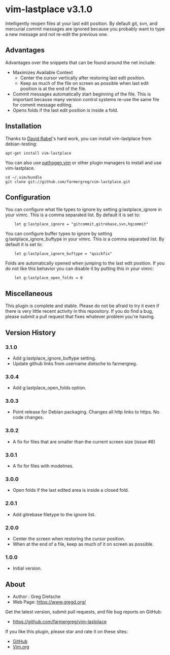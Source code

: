 # vim-lastplace v3.1.0

Intelligently reopen files at your last edit position. By default git,
svn, and mercurial commit messages are ignored because you
probably want to type a new message and not re-edit the previous
one.

## Advantages
Advantages over the snippets that can be found around the net include:
* Maximizes Available Context
    - Center the cursor vertically after restoring last edit position.
    - Keep as much of the file on screen as possible when last edit position is at the end of the file.
* Commit messages automatically start beginning of the file. This is important because many version control systems re-use the same file for commit message editing.
* Opens folds if the last edit position is inside a fold.

## Installation
Thanks to [David Rabel](https://github.com/NoreSoft)'s hard work, you can install vim-lastplace from debian-testing:

    apt-get install vim-lastplace
    
You can also use [pathogen.vim](https://github.com/tpope/vim-pathogen) or other plugin managers to install and use vim-lastplace.

    cd ~/.vim/bundle
    git clone git://github.com/farmergreg/vim-lastplace.git


## Configuration
You can configure what file types to ignore by setting
g:lastplace_ignore in your vimrc. This is a comma separated list.
By default it is set to:

        let g:lastplace_ignore = "gitcommit,gitrebase,svn,hgcommit"

You can configure buffer types to ignore by setting
g:lastplace_ignore_buftype in your vimrc. This is a comma separated list.
By default it is set to:

        let g:lastplace_ignore_buftype = "quickfix"

Folds are automatically opened when jumping to the last edit position. If you
do not like this behavior you can disable it by putting this in your vimrc:

        let g:lastplace_open_folds = 0

## Miscellaneous
This plugin is complete and stable. Please do not be afraid to try it even
if there is very little recent activity in this repository. If you do find
a bug, please submit a pull request that fixes whatever problem you're having.

## Version History

### 3.1.0
- Add g:lastplace_ignore_buftype setting.
- Update github links from username dietsche to farmergreg.

### 3.0.4
- Add g:lastplace_open_folds option.

### 3.0.3
- Point release for Debian packaging. Changes all http links to https. No code changes.

### 3.0.2
- A fix for files that are smaller than the current screen size (issue #8)

### 3.0.1
- A fix for files with modelines.

### 3.0.0

- Open folds if the last edited area is inside a closed fold.

### 2.0.1

- Add gitrebase filetype to the ignore list.

### 2.0.0

- Center the screen when restoring the cursor position.
- When at the end of a file, keep as much of it on screen as possible.

### 1.0.0

- Initial version.

## About

- Author  :  Greg Dietsche
- Web Page: https://www.gregd.org/

Get the latest version, submit pull requests, and file bug reports
on GitHub:
- https://github.com/farmergreg/vim-lastplace

If you like this plugin, please star and rate it on these sites:

- [GitHub](https://github.com/farmergreg/vim-lastplace)
- [Vim.org](http://www.vim.org/scripts/script.php?script_id=5090)
